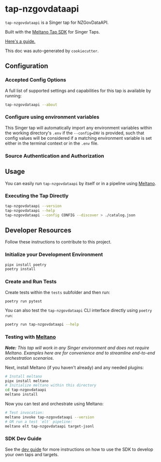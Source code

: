 # tap-nzgovdataapi

`tap-nzgovdataapi` is a Singer tap for NZGovDataAPI.

Built with the [Meltano Tap SDK](https://sdk.meltano.com) for Singer Taps.

[Here's a guide.]( https://docs.meltano.com/tutorials/custom-extractor/ )

This doc was auto-generated by `cookiecutter`.

<!--

Developer TODO: Update the below as needed to correctly describe the install procedure. For instance, if you do not have a PyPi repo, or if you want users to directly install from your git repo, you can modify this step as appropriate.

## Installation

Install from PyPi:

```bash
pipx install tap-nzgovdataapi
```

Install from GitHub:

```bash
pipx install git+https://github.com/ORG_NAME/tap-nzgovdataapi.git@main
```

-->

## Configuration

### Accepted Config Options

<!--
Developer TODO: Provide a list of config options accepted by the tap.

This section can be created by copy-pasting the CLI output from:

```
tap-nzgovdataapi --about --format=markdown
```
-->

A full list of supported settings and capabilities for this
tap is available by running:

```bash
tap-nzgovdataapi --about
```

### Configure using environment variables

This Singer tap will automatically import any environment variables within the working directory's
`.env` if the `--config=ENV` is provided, such that config values will be considered if a matching
environment variable is set either in the terminal context or in the `.env` file.

### Source Authentication and Authorization

<!--
Developer TODO: If your tap requires special access on the source system, or any special authentication requirements, provide those here.
-->

## Usage

You can easily run `tap-nzgovdataapi` by itself or in a pipeline using [Meltano](https://meltano.com/).

### Executing the Tap Directly

```bash
tap-nzgovdataapi --version
tap-nzgovdataapi --help
tap-nzgovdataapi --config CONFIG --discover > ./catalog.json
```

## Developer Resources

Follow these instructions to contribute to this project.

### Initialize your Development Environment

```bash
pipx install poetry
poetry install
```

### Create and Run Tests

Create tests within the `tests` subfolder and
  then run:

```bash
poetry run pytest
```

You can also test the `tap-nzgovdataapi` CLI interface directly using `poetry run`:

```bash
poetry run tap-nzgovdataapi --help
```

### Testing with [Meltano](https://www.meltano.com)

_**Note:** This tap will work in any Singer environment and does not require Meltano.
Examples here are for convenience and to streamline end-to-end orchestration scenarios._

<!--
Developer TODO:
Your project comes with a custom `meltano.yml` project file already created. Open the `meltano.yml` and follow any "TODO" items listed in
the file.
-->

Next, install Meltano (if you haven't already) and any needed plugins:

```bash
# Install meltano
pipx install meltano
# Initialize meltano within this directory
cd tap-nzgovdataapi
meltano install
```

Now you can test and orchestrate using Meltano:

```bash
# Test invocation:
meltano invoke tap-nzgovdataapi --version
# OR run a test `elt` pipeline:
meltano elt tap-nzgovdataapi target-jsonl
```

### SDK Dev Guide

See the [dev guide](https://sdk.meltano.com/en/latest/dev_guide.html) for more instructions on how to use the SDK to
develop your own taps and targets.
